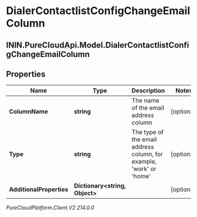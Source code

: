# DialerContactlistConfigChangeEmailColumn

## ININ.PureCloudApi.Model.DialerContactlistConfigChangeEmailColumn

## Properties

|Name | Type | Description | Notes|
|------------ | ------------- | ------------- | -------------|
| **ColumnName** | **string** | The name of the email address column | [optional] |
| **Type** | **string** | The type of the email address column, for example, &#39;work&#39; or &#39;home&#39; | [optional] |
| **AdditionalProperties** | **Dictionary&lt;string, Object&gt;** |  | [optional] |



_PureCloudPlatform.Client.V2 214.0.0_
